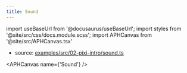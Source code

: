 ```yaml
---
title: Sound
---
```


import useBaseUrl from '@docusaurus/useBaseUrl';
import styles from '@site/src/css/docs.module.scss';
import APHCanvas from '@site/src/APHCanvas.tsx'

- source: [examples/src/02-pixi-intro/sound.ts](https://github.com/APHGames/examples/blob/main/src/02-pixi-intro/sound.ts)


<APHCanvas name={'Sound'} />

